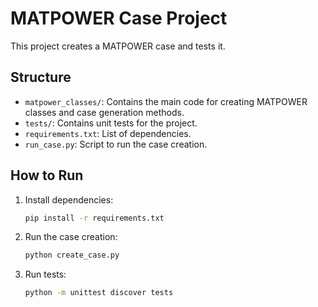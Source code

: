 # MATPOWER Case Project

This project creates a MATPOWER case and tests it.

## Structure

- `matpower_classes/`: Contains the main code for creating MATPOWER classes and case generation methods.
- `tests/`: Contains unit tests for the project.
- `requirements.txt`: List of dependencies.
- `run_case.py`: Script to run the case creation.

## How to Run

1. Install dependencies:

    ```bash
    pip install -r requirements.txt
    ```

2. Run the case creation:

    ```bash
    python create_case.py
    ```

3. Run tests:

    ```bash
    python -m unittest discover tests
    ```
